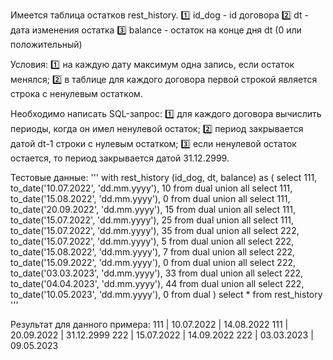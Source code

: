 Имеется таблица остатков rest_history.
:one: id_dog  - id договора
:two: dt - дата изменения остатка 
:three: balance - остаток на конце дня dt (0 или положительный)

Условия:
:one: на каждую дату максимум одна запись, если остаток менялся;
:two: в таблице для каждого договора первой строкой является строка с ненулевым остатком.

Необходимо написать SQL-запрос: 
:one: для каждого договора вычислить периоды, когда он имел ненулевой остаток;
:two: период закрывается датой dt-1 строки с нулевым остатком;
:three: eсли ненулевой остаток остается, то период закрывается датой 31.12.2999.

Тестовые данные:
'''
with rest_history (id_dog, dt, balance) as (
select 111, to_date('10.07.2022', 'dd.mm.yyyy'), 10 from dual union all
select 111, to_date('15.08.2022', 'dd.mm.yyyy'), 0  from dual union all
select 111, to_date('20.09.2022', 'dd.mm.yyyy'), 15 from dual union all
select 111, to_date('15.07.2022', 'dd.mm.yyyy'), 25 from dual union all
select 111, to_date('15.07.2022', 'dd.mm.yyyy'), 35 from dual union all
select 222, to_date('15.07.2022', 'dd.mm.yyyy'), 5  from dual union all
select 222, to_date('15.08.2022', 'dd.mm.yyyy'), 7  from dual union all
select 222, to_date('15.09.2022', 'dd.mm.yyyy'), 0  from dual union all
select 222, to_date('03.03.2023', 'dd.mm.yyyy'), 33  from dual union all
select 222, to_date('04.04.2023', 'dd.mm.yyyy'), 44 from dual union all
select 222, to_date('10.05.2023', 'dd.mm.yyyy'), 0  from dual 
) select * from rest_history
'''

Результат для данного примера:
111 | 10.07.2022 | 14.08.2022
111 | 20.09.2022 | 31.12.2999
222 | 15.07.2022 | 14.09.2022
222 | 03.03.2023 | 09.05.2023